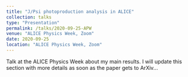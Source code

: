 ```yaml
---
title: "J/Psi photoproduction analysis in ALICE"
collection: talks
type: "Presentation"
permalink: /talks/2020-09-25-APW
venue: "ALICE Physics Week, Zoom"
date: 2020-09-25
location: "ALICE Physics Week, Zoom"
---
```


Talk at the ALICE Physics Week about my main results.
I will update this section with more details as soon as the paper gets to ArXiv...
